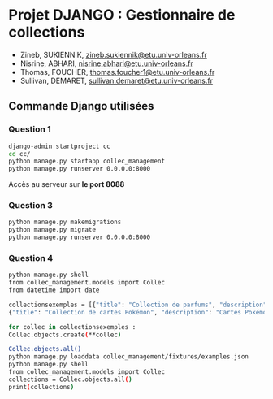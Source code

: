 # Projet DJANGO : Gestionnaire de collections


- Zineb, SUKIENNIK, zineb.sukiennik@etu.univ-orleans.fr
- Nisrine, ABHARI, nisrine.abhari@etu.univ-orleans.fr
- Thomas, FOUCHER, thomas.foucher1@etu.univ-orleans.fr
- Sullivan, DEMARET, sullivan.demaret@etu.univ-orleans.fr


## Commande Django utilisées

### Question 1

```bash
django-admin startproject cc
cd cc/
python manage.py startapp collec_management
python manage.py runserver 0.0.0.0:8000
```
Accès au serveur sur **le port 8088**

### Question 3

```bash
python manage.py makemigrations
python manage.py migrate
python manage.py runserver 0.0.0.0:8000
```
### Question 4

```bash
python manage.py shell
from collec_management.models import Collec
from datetime import date

collectionsexemples = [{"title": "Collection de parfums", "description": "Parfums de niche", "date": date(2024, 1, 1)},{"title": "Collection de livres", "description": "Littérature française", "date": date(2024, 2, 2)}, {"title": "Collection de voitures", "description": "Voitures de collection vintage des années 90", "date": date(2024, 3, 3)},{"title": "Collection de billets", "description": "Billets de pays étrangers", "date": date(2024, 4, 4)},
{"title": "Collection de cartes Pokémon", "description": "Cartes Pokémon rares", "date": date(2024, 5, 5)},{"title": "Collection de timbres", "description": "Timbres allemands datant de la 2nde Guerre Mondiale", "date": date(2024, 6, 6)},{"title": "Collection de cristaux", "description": "Pierres rares en provenance de Sardaigne", "date": date(2024, 7, 7)},{"title": "Collection de montres", "description": "Montres vintage de différentes marques", "date": date(2024, 8, 8)},{"title": "Collection de vins", "description": "Vins provenant de différents terroirs", "date": date(2024, 9, 9)},{"title": "Collection de bougies", "description": "Bougies de formes diverses et variées", "date": date(2024, 10, 10)},{"title": "Collection de sneakers", "description": "Sneakers disponibles en seulement quelques exemplaires dans le monde", "date": date(2024, 11, 11)},{"title": "Collection de poupées russes", "description": "Poupées russes en porcelaine", "date": date(2024, 12, 12)}]

for collec in collectionsexemples :
Collec.objects.create(**collec)

Collec.objects.all()
python manage.py loaddata collec_management/fixtures/examples.json
python manage.py shell
from collec_management.models import Collec
collections = Collec.objects.all()
print(collections)
```
